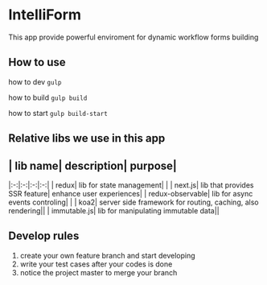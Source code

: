 # IntelliForm
This app provide powerful enviroment for dynamic workflow forms building

## How to use

how to dev ```gulp```

how to build ```gulp build```

how to start ```gulp build-start```

## Relative libs we use in this app

| lib name| description| purpose|
-----------------
|:-:|:-:|:-:|:-:|
| redux| lib for state management| |
| next.js| lib that provides SSR feature| enhance user experiences|
| redux-observable| lib for async events controling| |
| koa2| server side framework for routing, caching, also rendering||
| immutable.js| lib for manipulating immutable data||


## Develop rules
1. create your own feature branch and start developing
2. write your test cases after your codes is done
3. notice the project master to merge your branch
